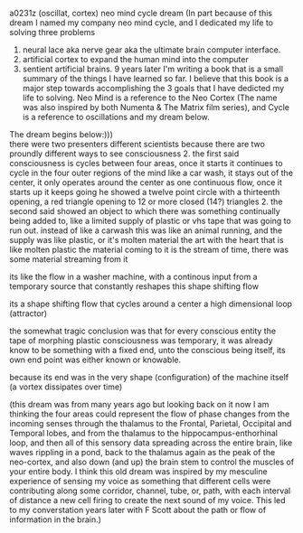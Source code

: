 a0231z
(oscillat, cortex) neo mind cycle dream (In part because of this dream I named my company neo mind cycle, and I dedicated my life to solving three problems
1. neural lace aka nerve gear aka the ultimate brain computer interface.
2. artificial cortex to expand the human mind into the computer
3. sentient artificial brains.
9 years later I'm writing a book that is a small summary of the things I have learned so far. I believe that this book is a major step towards accomplishing the 3 goals that I have dedicted my life to solving.
Neo Mind is a reference to the Neo Cortex (The name was also inspired by both Numenta & The Matrix film series), and Cycle is a reference to oscillations and my dream below.

The dream begins below:)))  
there were two presenters
different scientists
because there are two proundly different ways to see consciousness
2. the first said consciousness is cycles between four areas, once it starts it continues to cycle in the four outer regions of the mind like a car wash, it stays out of the center, it only operates around the center as one continuous flow, once it starts up it keeps going
he showed a twelve point circle with a thirteenth opening, a red triangle opening to 12 or more closed (14?) triangles
2. the second said showed an object to which there was something continually being added to, like a limited supply of plastic or vhs tape that was going to run out. instead of like a carwash this was like an animal running, and the supply was like plastic, or it's molten material
the art with the heart that is like molten plastic the material coming to it is the stream of time, there was some material streaming from it

its like the flow in a washer machine, with a continous input from a temporary source that constantly reshapes this shape shifting flow

its a shape shifting flow that cycles around a center
a high dimensional loop (attractor)

the somewhat tragic conclusion was that for every conscious entity the tape of morphing plastic consciousness was temporary, it was already know to be something with a fixed end, unto the conscious being itself, its own end point was either known or knowable.

because its end was in the very shape (configuration) of the machine itself (a vortex dissipates over time)

(this dream was from many years ago but looking back on it now I am thinking the four areas could represent the flow of phase changes from the incoming senses through the thalamus to the Frontal, Parietal, Occipital and Temporal lobes, and from the thalamus to the hippocampus-enthorhinal loop, and then all of this sensory data spreading across the entire brain, like waves rippling in a pond, back to the thalamus again as the peak of the neo-cortex, and also down (and up) the brain stem to control the muscles of your entire body. I think this old dream was inspired by my mesculine experience of sensing my voice as something that different cells were contributing along some corridor, channel, tube, or, path, with each interval of distance a new cell firing to create the next sound of my voice. This led to my converstation years later with F Scott about the path or flow of information in the brain.)

